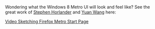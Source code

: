 Wondering what the Windows 8 Metro UI will look and feel like? See the great work of [Stephen Horlander][1] and [Yuan Wang][2] here:

[Video Sketching Firefox Metro Start Page][3]

[1]: http://stephenhorlander.com/
[2]: http://yuanwong.com/
[3]: http://blog.mozilla.org/ux/2012/05/video-sketching-firefox-metro-start-page/
